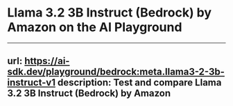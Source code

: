 # Llama 3.2 3B Instruct (Bedrock) by Amazon on the AI Playground


---
url: https://ai-sdk.dev/playground/bedrock:meta.llama3-2-3b-instruct-v1
description: Test and compare Llama 3.2 3B Instruct (Bedrock) by Amazon
---
